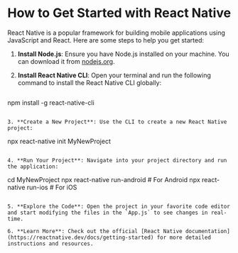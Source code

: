 # How to Get Started with React Native

React Native is a popular framework for building mobile applications using JavaScript and React. Here are some steps to help you get started:

1. **Install Node.js**: Ensure you have Node.js installed on your machine. You can download it from [nodejs.org](https://nodejs.org/).

2. **Install React Native CLI**: Open your terminal and run the following command to install the React Native CLI globally:
   ```
npm install -g react-native-cli
   ```

3. **Create a New Project**: Use the CLI to create a new React Native project:
   ```
npx react-native init MyNewProject
   ```

4. **Run Your Project**: Navigate into your project directory and run the application:
   ```
cd MyNewProject
npx react-native run-android   # For Android
npx react-native run-ios       # For iOS
   ```

5. **Explore the Code**: Open the project in your favorite code editor and start modifying the files in the `App.js` to see changes in real-time.

6. **Learn More**: Check out the official [React Native documentation](https://reactnative.dev/docs/getting-started) for more detailed instructions and resources.